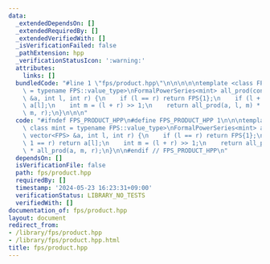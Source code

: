 ```yaml
---
data:
  _extendedDependsOn: []
  _extendedRequiredBy: []
  _extendedVerifiedWith: []
  _isVerificationFailed: false
  _pathExtension: hpp
  _verificationStatusIcon: ':warning:'
  attributes:
    links: []
  bundledCode: "#line 1 \"fps/product.hpp\"\n\n\n\n\ntemplate <class FPS, class mint\
    \ = typename FPS::value_type>\nFormalPowerSeries<mint> all_prod(const vector<FPS>\
    \ &a, int l, int r) {\n    if (l == r) return FPS{1};\n    if (l + 1 == r) return\
    \ a[l];\n    int m = (l + r) >> 1;\n    return all_prod(a, l, m) * all_prod(a,\
    \ m, r);\n}\n\n\n"
  code: "#ifndef FPS_PRODUCT_HPP\n#define FPS_PRODUCT_HPP 1\n\n\ntemplate <class FPS,\
    \ class mint = typename FPS::value_type>\nFormalPowerSeries<mint> all_prod(const\
    \ vector<FPS> &a, int l, int r) {\n    if (l == r) return FPS{1};\n    if (l +\
    \ 1 == r) return a[l];\n    int m = (l + r) >> 1;\n    return all_prod(a, l, m)\
    \ * all_prod(a, m, r);\n}\n\n#endif // FPS_PRODUCT_HPP\n"
  dependsOn: []
  isVerificationFile: false
  path: fps/product.hpp
  requiredBy: []
  timestamp: '2024-05-23 16:23:31+09:00'
  verificationStatus: LIBRARY_NO_TESTS
  verifiedWith: []
documentation_of: fps/product.hpp
layout: document
redirect_from:
- /library/fps/product.hpp
- /library/fps/product.hpp.html
title: fps/product.hpp
---
```

